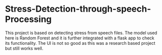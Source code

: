 # Stress-Detection-through-speech-Processing
This project is based on detecting stress from speech files. The model used here is Random Forest and it is further integrated with a flask app to check its functionality. The UI is not so good as this was a research based project but still works well.
